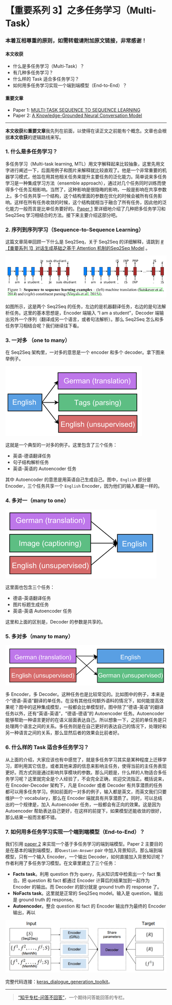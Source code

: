# 【重要系列 3】之多任务学习（Multi-Task）

### 本着互相尊重的原则，如需转载请附加原文链接，非常感谢！


#### 本文收获
* 什么是多任务学习（Multi-Task）？
* 有几种多任务学习？
* 什么样的 Task 适合多任务学习？
* 如何用多任务学习实现一个端到端模型（End-to-End）？
#### 重要文章
* <span id = "paper1">Paper 1</span>: [MULTI-TASK SEQUENCE TO SEQUENCE LEARNING](https://arxiv.org/pdf/1511.06114.pdf)
* <span id = "paper2">Paper 2</span>: [A Knowledge-Grounded Neural Conversation Model](https://www.aaai.org/ocs/index.php/AAAI/AAAI18/paper/view/16710/16057)
---
**本文收获**和**重要文章**我先列在前面，以使得在读正文之前能有个概念。文章也会根据**本文收获**的逻辑路线来写。

### 1. 什么是多任务学习？

多任务学习（Multi-task learning, MTL）用文字解释起来比较抽象，这里先用文字进行阐述一下，后面用例子和图片来解释就比较直观了。他是一个非常重要的机器学习模式，他旨在用其他相关任务来提升主要任务的泛化能力。简单说来多任务学习是一种集成学习方法（ensemble approach），通过对几个任务同时训练而使得多个任务互相影响。当然了，这种影响是很隐晦的影响，一般是影响在共享参数上。多个任务共享一个结构，这个结构里面的参数在优化的时候会被所有任务影响。这样在所有任务收敛的时候，这个结构就相当于融合了所有任务，因此他的泛化能力一般而言是比单任务要好的。[Paper 1](#paper1) 里详细地介绍了几种把多任务学习和 Seq2Seq 学习相结合的方法。接下来主要介绍这部分吧。

### 2. 序列到序列学习（Sequence-to-Sequence Learning）

这篇文章简单回顾一下什么是 Seq2Seq，关于 Seq2Seq 的详细解释，请跳到 [# 【重要系列 1】对话生成基础之基于 Attention 机制的Seq2Seq Model](https://zhuanlan.zhihu.com/p/87961308) 。

![](https://github.com/tonywenuon/posters/blob/master/images/important3/multi_task1.png?raw=true)

如图所示，这是两个 Seq2Seq 的任务，左边的是机器翻译任务，右边的是句法解析任务。这里的基本思想是，Encoder 端输入 “I am a student”，Decoder 端输出另外一个序列（翻译成另一个语言，或者句法解析）。那么 Seq2Seq 怎么和多任务学习相结合呢？我们继续往下看。

### 3. 一对多 （one to many）
在 Seq2Seq 架构里，一对多的意思是一个 encoder 和多个 decoder。拿下图来举例子。

![](https://github.com/tonywenuon/posters/blob/master/images/important3/one2many.png?raw=true)

这就是一个典型的一对多的例子。这里包含了三个任务：

* 英语-德语翻译任务
* 句子结构解析任务
* 英语-英语的 Autoencoder 任务

其中 Autoencoder 的意思是用英语自己生成自己。图中，`English` 部分是 Encoder，三个任务共享一个 `English` Encoder，因为他们的输入都是一样的。

### 4. 多对一（many to one）

![](https://github.com/tonywenuon/posters/blob/master/images/important3/many2one.png?raw=true)

这里面也包含三个任务：

* 德语-英语翻译任务
* 图片标题生成任务
* 英语-英语 Autoencoder 任务

这里和上面的区别是，Decoder 的参数是共享的。

### 5. 多对多（many to many）

![](https://github.com/tonywenuon/posters/blob/master/images/important3/many2many.png?raw=true)

多 Encoder，多 Decoder。这种任务也是比较常见的。比如图中的例子，本来是个“德语-英语”翻译的单任务。在没有其他任何额外语料的情况下，如何能提高效果呢？图中的这种集成模型，一般都会比单模型好。图中除了“德语-英语”的翻译任务以外，还有“英语-英语”，“德语-德语”的 Autoencoder 任务。Autoencoder 能够帮助一种语言更好的在语义层面表达自己。所以想象一下，之前的单任务是只处理两个语言之间的关系。多任务则是在自己更好的表达自己的情况下，处理好和另一种语言之间的关系，那么显然后者的效果会比前者好。

### 6. 什么样的 Task 适合多任务学习？
从上面的介绍，大家应该也有中感觉了，就是多任务学习其实是某种程度上迁移学习，即利用其它信息，或者其他来源的信息来影响主任务，使得当前的主任务表现更好。而方式则是通过影响共享模块的参数。那么问题是，什么样的人物适合多任务学习呢？这里就完全是个人经验了，不会完全正确，欢迎交流指正。概括说来，在 Encoder-Decoder 架构下，凡是 Encoder 或者 Decoder 有共享潜质的任务都可以用多任务学习。例如前面的一对多的例子，输入都是英文，而英文我们只要维护一个 vocabulary，那么在 Encoder 端就具有共享潜质了。同时，可以总结出的一个规律是，加入 Autoencoder 任务，一般都会有正向的效果。这是因为 Autoencoder 帮助表达自己更好，在这样的前提下，如果模型还能收敛的很好，那么结果一般而言都不错。

### 7. 如何用多任务学习实现一个端到端模型（End-to-End）？

我们引用 [paper 2](#paper2) 来实现一个基于多任务学习的端到端模型。Paper 2 主要目的是在基本的端到端模型，即`Question-Answer` pair 中加入背景知识。那么端到端模型，只有一个输入 Encoder，一个输出 Decoder，如何直接加入背景知识呢？作者利用了多任务学习模型。在文章里建立了三个任务：

* **Facts task**。利用 question 作为 query，先从知识库中检索出一个 fact 集合。把 question 和 fact 都通过 Encoder 计算后的结果加到一起作为 Encoder 的输出。而 Decoder 的部分就是 ground truth 的 response 了。
* **NoFacts task**。这里就是正常的 Seq2Seq model。输入是 question，输出是 ground truth 的 response。
* **Autoencoder**。整合 question 和 fact 的 Encoder 输出作为最终的 Encoder 输出，再以 

![](https://github.com/tonywenuon/posters/blob/master/images/important3/knowledge_ms.png?raw=true)

完整代码连接：[keras_dialogue_generation_toolkit](https://github.com/tonywenuon/keras_dialogue_generation_toolkit)。

---
> [“知乎专栏-问答不回答”](https://zhuanlan.zhihu.com/question-no-answer)，一个期待问答能回答的专栏。




<!--stackedit_data:
eyJoaXN0b3J5IjpbMTYwNDg4NjY4MCw4MDIzNDg4NSwtMTY3MT
Q3MDUzM119
-->